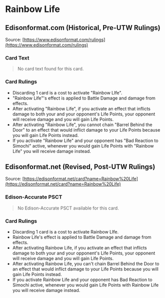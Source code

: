 # Rainbow Life

## Edisonformat.com (Historical, Pre-UTW Rulings)

Source: [https://www.edisonformat.com/rulings](https://www.edisonformat.com/rulings)

### Card Text

> No card text found for this card.

### Card Rulings

*   Discarding 1 card is a cost to activate "Rainbow LIfe".
*   "Rainbow Life"'s effect is applied to Battle Damage and damage from effects.
*   After activating "Rainbow Life", if you activate an effect that inflicts damage to both your and your opponent's Life Points, your opponent will receive damage and you will gain Life Points.
*   After activating "Rainbow Life", you cannot chain "Barrel Behind the Door" to an effect that would inflict damage to your Life Points because you will gain Life Points instead.
*   If you activate "Rainbow Life" and your opponent has "Bad Reaction to Simochi" active, whenever you would gain Life Points with "Rainbow Life" you will receive damage instead.

## Edisonformat.net (Revised, Post-UTW Rulings)

Source: [https://edisonformat.net/card?name=Rainbow%20Life](https://edisonformat.net/card?name=Rainbow%20Life)

### Edison-Accurate PSCT

> No Edison-Accurate PSCT available for this card.

### Card Rulings

*   Discarding 1 card is a cost to activate Rainbow LIfe.
*   Rainbow Life's effect is applied to Battle Damage and damage from effects.
*   After activating Rainbow Life, if you activate an effect that inflicts damage to both your and your opponent's Life Points, your opponent will receive damage and you will gain Life Points.
*   After activating Rainbow Life, you can't chain Barrel Behind the Door to an effect that would inflict damage to your Life Points because you will gain Life Points instead.
*   If you activate Rainbow Life and your opponent has Bad Reaction to Simochi active, whenever you would gain Life Points with Rainbow Life you will receive damage instead.
            